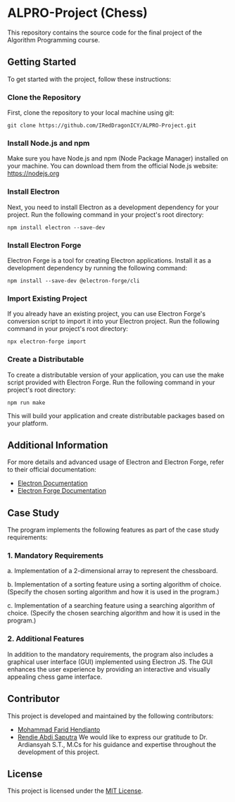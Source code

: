 # ALPRO-Project (Chess)

This repository contains the source code for the final project of the Algorithm Programming course.

## Getting Started

To get started with the project, follow these instructions:

### Clone the Repository

First, clone the repository to your local machine using git:
```
git clone https://github.com/IRedDragonICY/ALPRO-Project.git
```

### Install Node.js and npm
Make sure you have Node.js and npm (Node Package Manager) installed on your machine. You can download them from the official Node.js website: https://nodejs.org

### Install Electron

Next, you need to install Electron as a development dependency for your project. Run the following command in your project's root directory:
```
npm install electron --save-dev
```

### Install Electron Forge

Electron Forge is a tool for creating Electron applications. Install it as a development dependency by running the following command:
```
npm install --save-dev @electron-forge/cli
```

### Import Existing Project

If you already have an existing project, you can use Electron Forge's conversion script to import it into your Electron project. Run the following command in your project's root directory:
```
npx electron-forge import
```

### Create a Distributable

To create a distributable version of your application, you can use the make script provided with Electron Forge. Run the following command in your project's root directory:
```
npm run make
```

This will build your application and create distributable packages based on your platform.

## Additional Information

For more details and advanced usage of Electron and Electron Forge, refer to their official documentation:

- [Electron Documentation](https://www.electronjs.org/docs)
- [Electron Forge Documentation](https://www.electronforge.io/docs)

## Case Study

The program implements the following features as part of the case study requirements:

### 1. Mandatory Requirements
a. Implementation of a 2-dimensional array to represent the chessboard.

b. Implementation of a sorting feature using a sorting algorithm of choice. (Specify the chosen sorting algorithm and how it is used in the program.)

c. Implementation of a searching feature using a searching algorithm of choice. (Specify the chosen searching algorithm and how it is used in the program.)

### 2. Additional Features
In addition to the mandatory requirements, the program also includes a graphical user interface (GUI) implemented using Electron JS. The GUI enhances the user experience by providing an interactive and visually appealing chess game interface.


## Contributor
This project is developed and maintained by the following contributors:

- [Mohammad Farid Hendianto]([https://github.com/johndoe](https://github.com/IRedDragonICY))
- [Rendie Abdi Saputra]([https://github.com/janesmith](https://github.com/RendieRYU))
We would like to express our gratitude to Dr. Ardiansyah S.T., M.Cs for his guidance and expertise throughout the development of this project.


## License

This project is licensed under the [MIT License](LICENSE).
